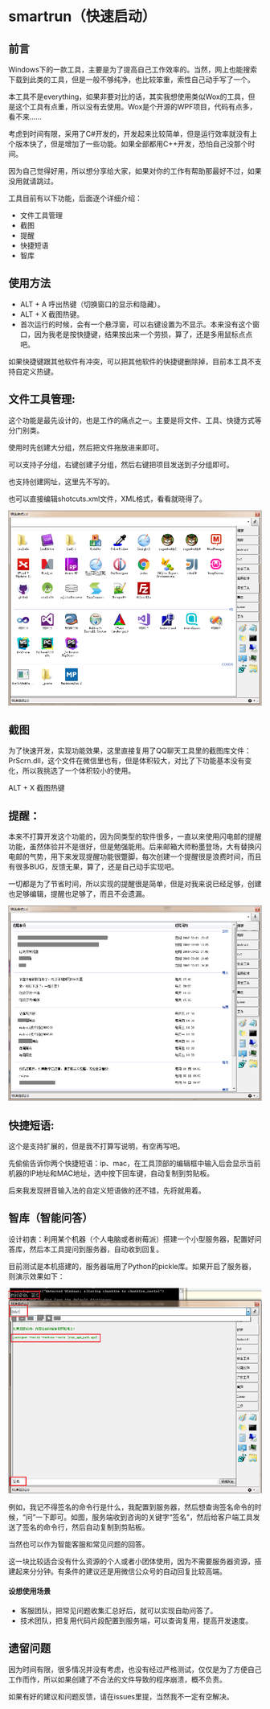 
# smartrun（快速启动）
## 前言
Windows下的一款工具，主要是为了提高自己工作效率的。当然，网上也能搜索下载到此类的工具，但是一般不够纯净，也比较笨重，索性自己动手写了一个。

本工具不是everything，如果非要对比的话，其实我想使用类似Wox的工具，但是这个工具有点重，所以没有去使用。Wox是个开源的WPF项目，代码有点多，看不来……

考虑到时间有限，采用了C#开发的，开发起来比较简单，但是运行效率就没有上个版本快了，但是增加了一些功能。如果全部都用C++开发，恐怕自己没那个时间。

因为自己觉得好用，所以想分享给大家，如果对你的工作有帮助那最好不过，如果没用就请跳过。

工具目前有以下功能，后面逐个详细介绍：
- 文件工具管理
- 截图
- 提醒
- 快捷短语
- 智库

## 使用方法
- ALT + A 呼出热键（切换窗口的显示和隐藏）。
- ALT + X 截图热键。
- 首次运行的时候，会有一个悬浮窗，可以右键设置为不显示。本来没有这个窗口，因为我老是按快捷键，结果按出来一个劳损，算了，还是多用鼠标点点吧。

如果快捷键跟其他软件有冲突，可以把其他软件的快捷键删除掉，目前本工具不支持自定义热键。

## 文件工具管理:
这个功能是最先设计的，也是工作的痛点之一。主要是将文件、工具、快捷方式等分门别类。

使用时先创建大分组，然后把文件拖放进来即可。

可以支持子分组，右键创建子分组，然后右键把项目发送到子分组即可。

也支持创建网址，这里先不写的。

也可以直接编辑shotcuts.xml文件，XML格式，看看就晓得了。

![](./images/shotcuts.png)

## 截图
为了快速开发，实现功能效果，这里直接复用了QQ聊天工具里的截图库文件：PrScrn.dll，这个文件在微信里也有，但是体积较大，对比了下功能基本没有变化，所以我挑选了一个体积较小的使用。

ALT + X 截图热键

## 提醒：
本来不打算开发这个功能的，因为同类型的软件很多，一直以来使用闪电邮的提醒功能，虽然体验并不是很好，但是勉强能用。后来邮箱大师粉墨登场，大有替换闪电邮的气势，用下来发现提醒功能很蹩脚，每次创建一个提醒很是浪费时间，而且有很多BUG，反馈无果，算了，还是自己动手实现吧。

一切都是为了节省时间，所以实现的提醒很是简单，但是对我来说已经足够，创建也足够编辑，提醒也足够了，而且不会遗漏。

![](./images/reminder.png)

## 快捷短语:
这个是支持扩展的，但是我不打算写说明，有空再写吧。

先偷偷告诉你两个快捷短语：ip、mac，在工具顶部的编辑框中输入后会显示当前机器的IP地址和MAC地址，选中按下回车键，自动复制到剪贴板。

后来我发现拼音输入法的自定义短语做的还不错，先将就用着。


## 智库（智能问答）
设计初衷：利用某个机器（个人电脑或者树莓派）搭建一个小型服务器，配置好问答库，然后本工具提问到服务器，自动收到回复。

目前测试是本机搭建的，服务器端用了Python的pickle库。如果开启了服务器，则演示效果如下：

![](./images/aifaq.png)

例如，我记不得签名的命令行是什么，我配置到服务器，然后想查询签名命令的时候，“问”一下即可。如图，服务端收到咨询的关键字“签名”，然后给客户端工具发送了签名的命令行，然后自动复制到剪贴板。

当然也可以作为智能客服和常见问题的回答。

这一块比较适合没有什么资源的个人或者小团体使用，因为不需要服务器资源，搭建起来分分钟。有条件的建议还是用微信公众号的自动回复比较高端。

#### 设想使用场景
- 客服团队，把常见问题收集汇总好后，就可以实现自助问答了。
- 技术团队，把复用代码片段配置到服务端，可以查询复用，提高开发速度。

## 遗留问题
因为时间有限，很多情况并没有考虑，也没有经过严格测试，仅仅是为了方便自己工作而作，所以如果创建了不合法的文件导致的程序崩溃，概不负责。

如果有好的建议和问题反馈，请在issues里提，当然我不一定有空解决。
